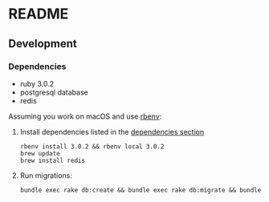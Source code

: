 # README

## Development
### Dependencies

- ruby 3.0.2
- postgresql database
- redis

Assuming you work on macOS and use [rbenv](http://http://rbenv.org/):
1. Install dependencies listed in the [dependencies section](#dependencies)

    ```shell
    rbenv install 3.0.2 && rbenv local 3.0.2
    brew update
    brew install redis
    ```

2. Run migrations:

    ```shell
    bundle exec rake db:create && bundle exec rake db:migrate && bundle
    ```
